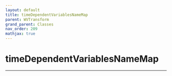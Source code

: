 ```yaml
---
layout: default
title: timeDependentVariablesNameMap
parent: WVTransform
grand_parent: Classes
nav_order: 209
mathjax: true
---
```


#  timeDependentVariablesNameMap




---

